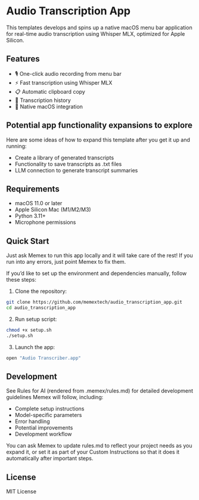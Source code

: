 # Audio Transcription App

This templates develops and spins up a native macOS menu bar application for real-time audio transcription using Whisper MLX, optimized for Apple Silicon.

## Features

- 🎙️ One-click audio recording from menu bar
- ⚡ Fast transcription using Whisper MLX
- 📋 Automatic clipboard copy
- 🔄 Transcription history
- 🎯 Native macOS integration

## Potential app functionality expansions to explore

Here are some ideas of how to expand this template after you get it up and running:
- Create a library of generated transcripts
- Functionality to save transcripts as .txt files
- LLM connection to generate transcript summaries

## Requirements

- macOS 11.0 or later
- Apple Silicon Mac (M1/M2/M3)
- Python 3.11+
- Microphone permissions

## Quick Start

Just ask Memex to run this app locally and it will take care of the rest! If you run into any errors, just point Memex to fix them.

If you’d like to set up the environment and dependencies manually, follow these steps:

1. Clone the repository:
```bash
git clone https://github.com/memextech/audio_transcription_app.git
cd audio_transcription_app
```

2. Run setup script:
```bash
chmod +x setup.sh
./setup.sh
```

3. Launch the app:
```bash
open "Audio Transcriber.app"
```

## Development

See Rules for AI (rendered from .memex/rules.md) for detailed development guidelines Memex will follow, including:
- Complete setup instructions
- Model-specific parameters
- Error handling
- Potential improvements
- Development workflow

You can ask Memex to update rules.md to reflect your project needs as you expand it, or set it as part of your Custom Instructions so that it does it automatically after important steps.


## License

MIT License
